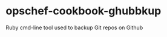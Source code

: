 opschef-cookbook-ghubbkup
=========================

Ruby cmd-line tool used to backup Git repos on Github
